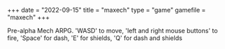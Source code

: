 +++
date = "2022-09-15"
title = "maxech"
type = "game"
gamefile = "maxech"
+++

Pre-alpha Mech ARPG. 'WASD' to move, 'left and right mouse buttons' to fire, 'Space' for dash, 'E' for shields, 'Q' for dash and shields  
